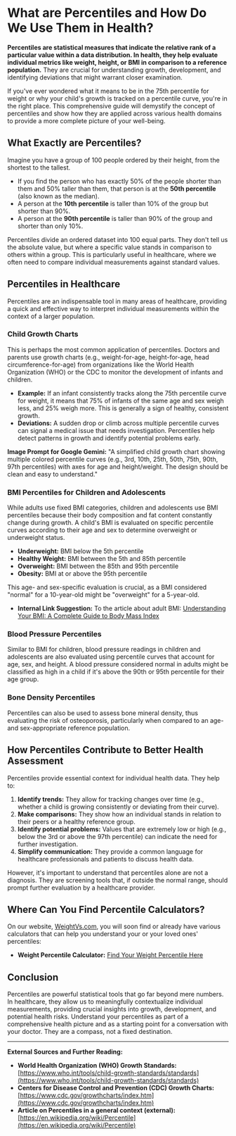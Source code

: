 # What are Percentiles and How Do We Use Them in Health?

**Percentiles are statistical measures that indicate the relative rank of a particular value within a data distribution. In health, they help evaluate individual metrics like weight, height, or BMI in comparison to a reference population.** They are crucial for understanding growth, development, and identifying deviations that might warrant closer examination.

If you've ever wondered what it means to be in the 75th percentile for weight or why your child's growth is tracked on a percentile curve, you're in the right place. This comprehensive guide will demystify the concept of percentiles and show how they are applied across various health domains to provide a more complete picture of your well-being.

## What Exactly are Percentiles?

Imagine you have a group of 100 people ordered by their height, from the shortest to the tallest.
* If you find the person who has exactly 50% of the people shorter than them and 50% taller than them, that person is at the **50th percentile** (also known as the median).
* A person at the **10th percentile** is taller than 10% of the group but shorter than 90%.
* A person at the **90th percentile** is taller than 90% of the group and shorter than only 10%.

Percentiles divide an ordered dataset into 100 equal parts. They don't tell us the absolute value, but where a specific value stands in comparison to others within a group. This is particularly useful in healthcare, where we often need to compare individual measurements against standard values.

## Percentiles in Healthcare

Percentiles are an indispensable tool in many areas of healthcare, providing a quick and effective way to interpret individual measurements within the context of a larger population.

### Child Growth Charts

This is perhaps the most common application of percentiles. Doctors and parents use growth charts (e.g., weight-for-age, height-for-age, head circumference-for-age) from organizations like the World Health Organization (WHO) or the CDC to monitor the development of infants and children.

* **Example:** If an infant consistently tracks along the 75th percentile curve for weight, it means that 75% of infants of the same age and sex weigh less, and 25% weigh more. This is generally a sign of healthy, consistent growth.
* **Deviations:** A sudden drop or climb across multiple percentile curves can signal a medical issue that needs investigation. Percentiles help detect patterns in growth and identify potential problems early.

**Image Prompt for Google Gemini:** "A simplified child growth chart showing multiple colored percentile curves (e.g., 3rd, 10th, 25th, 50th, 75th, 90th, 97th percentiles) with axes for age and height/weight. The design should be clean and easy to understand."

### BMI Percentiles for Children and Adolescents

While adults use fixed BMI categories, children and adolescents use BMI percentiles because their body composition and fat content constantly change during growth. A child's BMI is evaluated on specific percentile curves according to their age and sex to determine overweight or underweight status.

* **Underweight:** BMI below the 5th percentile
* **Healthy Weight:** BMI between the 5th and 85th percentile
* **Overweight:** BMI between the 85th and 95th percentile
* **Obesity:** BMI at or above the 95th percentile

This age- and sex-specific evaluation is crucial, as a BMI considered "normal" for a 10-year-old might be "overweight" for a 5-year-old.

* **Internal Link Suggestion:** To the article about adult BMI: [Understanding Your BMI: A Complete Guide to Body Mass Index](/blog/understanding-your-bmi)

### Blood Pressure Percentiles

Similar to BMI for children, blood pressure readings in children and adolescents are also evaluated using percentile curves that account for age, sex, and height. A blood pressure considered normal in adults might be classified as high in a child if it's above the 90th or 95th percentile for their age group.

### Bone Density Percentiles

Percentiles can also be used to assess bone mineral density, thus evaluating the risk of osteoporosis, particularly when compared to an age- and sex-appropriate reference population.

## How Percentiles Contribute to Better Health Assessment

Percentiles provide essential context for individual health data. They help to:

1.  **Identify trends:** They allow for tracking changes over time (e.g., whether a child is growing consistently or deviating from their curve).
2.  **Make comparisons:** They show how an individual stands in relation to their peers or a healthy reference group.
3.  **Identify potential problems:** Values that are extremely low or high (e.g., below the 3rd or above the 97th percentile) can indicate the need for further investigation.
4.  **Simplify communication:** They provide a common language for healthcare professionals and patients to discuss health data.

However, it's important to understand that percentiles alone are not a diagnosis. They are screening tools that, if outside the normal range, should prompt further evaluation by a healthcare provider.

## Where Can You Find Percentile Calculators?

On our website, [WeightVs.com](https://www.weightvs.com), you will soon find or already have various calculators that can help you understand your or your loved ones' percentiles:

* **Weight Percentile Calculator:** [Find Your Weight Percentile Here](/calculators?tab=percentile)

## Conclusion

Percentiles are powerful statistical tools that go far beyond mere numbers. In healthcare, they allow us to meaningfully contextualize individual measurements, providing crucial insights into growth, development, and potential health risks. Understand your percentiles as part of a comprehensive health picture and as a starting point for a conversation with your doctor. They are a compass, not a fixed destination.

---
**External Sources and Further Reading:**

* **World Health Organization (WHO) Growth Standards:** [https://www.who.int/tools/child-growth-standards/standards](https://www.who.int/tools/child-growth-standards/standards)
* **Centers for Disease Control and Prevention (CDC) Growth Charts:** [https://www.cdc.gov/growthcharts/index.htm](https://www.cdc.gov/growthcharts/index.htm)
* **Article on Percentiles in a general context (external):** [https://en.wikipedia.org/wiki/Percentile](https://en.wikipedia.org/wiki/Percentile)
